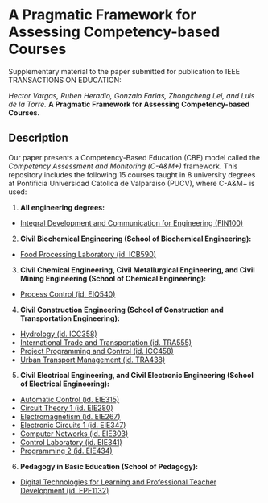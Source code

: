 # A Pragmatic Framework for Assessing Competency-based Courses

Supplementary material to the paper submitted for publication to IEEE TRANSACTIONS ON EDUCATION:

*Hector Vargas, Ruben Heradio, Gonzalo Farias, Zhongcheng Lei, and Luis de la Torre.*
**A Pragmatic Framework for Assessing
Competency-based Courses.**

## Description

Our paper presents a Competency-Based
Education (CBE) model called the *Competency Assessment and Monitoring (C-A&M+)* framework. This repository includes the following 15 courses taught in 8 university degrees at Pontificia Universidad Catolica de Valparaiso (PUCV), where C-A&M+ is used:

1. **All engineering degrees:**
  * [Integral Development and Communication for Engineering (FIN100)](https://github.com/rheradio/CAM/blob/main/courses/FIN100%20Integral%20Development%20and%20Communication%20for%20Engineering.pdf)
2. **Civil Biochemical Engineering (School of Biochemical Engineering):**
  * [Food Processing Laboratory (id. ICB590)](https://github.com/rheradio/CAM/blob/main/courses/ICB590%20Food%20Processing%20Laboratory.pdf)
3. **Civil Chemical Engineering, Civil Metallurgical Engineering, and Civil Mining Engineering (School of Chemical Engineering):**
  * [Process Control (id. EIQ540)](https://github.com/rheradio/CAM/blob/main/courses/EIQ540%20Process%20Control.pdf)
4. **Civil Construction Engineering (School of Construction and Transportation Engineering):**
  * [Hydrology (id. ICC358)](https://github.com/rheradio/CAM/blob/main/courses/ICC358%20Hydrology.pdf)
  * [International Trade and Transportation (id. TRA555)](https://github.com/rheradio/CAM/blob/main/courses/TRA555%20International%20Trade%20and%20Transportation.pdf)
  * [Project Programming and Control (id. ICC458)](https://github.com/rheradio/CAM/blob/main/courses/ICC458%20Project%20Programming%20and%20Control.pdf)
  * [Urban Transport Management (id. TRA438)](https://github.com/rheradio/CAM/blob/main/courses/TRA438%20Urban%20Transport%20Management.pdf)
5. **Civil Electrical Engineering, and Civil Electronic Engineering (School of Electrical Engineering):**
  * [Automatic Control (id. EIE315)](https://github.com/rheradio/CAM/blob/main/courses/EIE315%20Automatic%20Control.pdf)
  * [Circuit Theory 1 (id. EIE280)](https://github.com/rheradio/CAM/blob/main/courses/EIE280%20Circuit%20Theory%201.pdf)
  * [Electromagnetism (id. EIE267)](https://github.com/rheradio/CAM/blob/main/courses/EIE267%20Electromagnetism.pdf)
  * [Electronic Circuits 1 (id. EIE347)](https://github.com/rheradio/CAM/blob/main/courses/EIE347%20Electronic%20Circuits%201.pdf)
  * [Computer Networks (id. EIE303)](https://github.com/rheradio/CAM/blob/main/courses/EIE303%20Computer%20Networks.pdf)
  * [Control Laboratory (id. EIE341)](https://github.com/rheradio/CAM/blob/main/courses/EIE341%20Control%20Laboratory.pdf)
  * [Programming 2 (id. EIE434)](https://github.com/rheradio/CAM/blob/main/courses/EIE434%20Programming%202.pdf)
6. **Pedagogy in Basic Education (School of Pedagogy):**
  * [Digital Technologies for Learning and Professional Teacher Development (id. EPE1132)](https://github.com/rheradio/CAM/blob/main/courses/EPE1132%20Digital%20Technologies%20for%20Learning%20and%20Professional%20Teacher%20Development.pdf)
